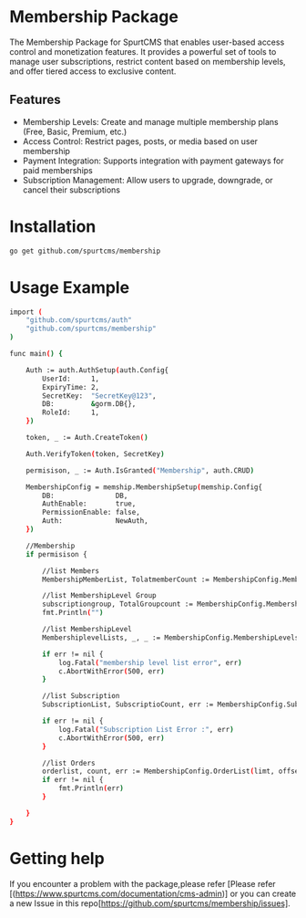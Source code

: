 # Membership Package

The Membership Package for SpurtCMS that enables user-based access control and monetization features. It provides a powerful set of tools to manage user subscriptions, restrict content based on membership levels, and offer tiered access to exclusive content.

## Features

- Membership Levels: Create and manage multiple membership plans (Free, Basic, Premium, etc.)
- Access Control: Restrict pages, posts, or media based on user membership
- Payment Integration: Supports integration with payment gateways for paid memberships
- Subscription Management: Allow users to upgrade, downgrade, or cancel their subscriptions


# Installation

``` bash
go get github.com/spurtcms/membership
```


# Usage Example


``` bash
import (
	"github.com/spurtcms/auth"
	"github.com/spurtcms/membership"
)

func main() {

	Auth := auth.AuthSetup(auth.Config{
		UserId:     1,
		ExpiryTime: 2,
		SecretKey:  "SecretKey@123",
		DB:         &gorm.DB{},
		RoleId:     1,
	})

	token, _ := Auth.CreateToken()

	Auth.VerifyToken(token, SecretKey)

	permisison, _ := Auth.IsGranted("Membership", auth.CRUD)

	MembershipConfig = memship.MembershipSetup(memship.Config{
		DB:               DB,
		AuthEnable:       true,
		PermissionEnable: false,
		Auth:             NewAuth,
	})

	//Membership
	if permisison {

		//list Members
		MembershipMemberList, TolatmemberCount := MembershipConfig.MembershipListMembers(0, 10, memship.Filter(filter), 1, 1)

		//list MembershipLevel Group
		subscriptiongroup, TotalGroupcount := MembershipConfig.MembershipGroupList(offset, limt, memship.Filter(filter), TenantId, 0)
		fmt.Println("")

		//list MembershipLevel
		MembershiplevelLists, _, _ := MembershipConfig.MembershipLevelsList(0, 10, memship.Filter{}, 1)

		if err != nil {
			log.Fatal("membership level list error", err)
			c.AbortWithError(500, err)
		}

		//list Subscription
		SubscriptionList, SubscriptioCount, err := MembershipConfig.SubscriptionList(offset, limt, memship.Filter(filter), TenantId)

		if err != nil {
			log.Fatal("Subscription List Error :", err)
			c.AbortWithError(500, err)
		}

		//list Orders
		orderlist, count, err := MembershipConfig.OrderList(limt, offset, filter, TenantId)
		if err != nil {
			fmt.Println(err)
		}

	}
}

```


# Getting help
If you encounter a problem with the package,please refer [Please refer [(https://www.spurtcms.com/documentation/cms-admin)] or you can create a new Issue in this repo[https://github.com/spurtcms/membership/issues]. 
